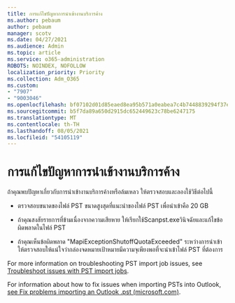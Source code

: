 ```yaml
---
title: การแก้ไขปัญหาการนําเข้างานบริการค้าง
ms.author: pebaum
author: pebaum
manager: scotv
ms.date: 04/27/2021
ms.audience: Admin
ms.topic: article
ms.service: o365-administration
ROBOTS: NOINDEX, NOFOLLOW
localization_priority: Priority
ms.collection: Adm_O365
ms.custom:
- "7907"
- "9003046"
ms.openlocfilehash: bf07102d01d85eaed8ea95b571a0eabea7c4b7448839294f37e5e30134e04282
ms.sourcegitcommit: b5f7da89a650d2915dc652449623c78be6247175
ms.translationtype: MT
ms.contentlocale: th-TH
ms.lasthandoff: 08/05/2021
ms.locfileid: "54105119"
---
```

# <a name="troubleshooting-import-service-job-stuck"></a>การแก้ไขปัญหาการนําเข้างานบริการค้าง

ถ้าคุณพบปัญหาเกี่ยวกับการนําเข้างานบริการค้างหรือล้มเหลว ให้ตรวจสอบและลองใช้วิธีต่อไปนี้

- ตรวจสอบขนาดของไฟล์ PST ขนาดสูงสุดที่แนะนําของไฟล์ PST เพื่อนําเข้าคือ 20 GB

- ถ้าคุณสงสัยรายการที่ข้ามเนื่องจากความเสียหาย ให้เรียกใช้Scanpst.exeวินิจฉัยและแก้ไขข้อผิดพลาดในไฟล์ PST

- ถ้าคุณเห็นข้อผิดพลาด "MapiExceptionShutoffQuotaExceeded" ระหว่างการนําเข้า ให้ตรวจสอบให้แน่ใจว่ากล่องจดหมายเป้าหมายมีความจุเพียงพอที่จะนําเข้าไฟล์ PST ที่ต้องการ

For more information on troubleshooting PST import job issues, see [Troubleshoot issues with PST import jobs](https://docs.microsoft.com/office365/troubleshoot/pst-import-service/issues-with-pst-import-job).

For information about how to fix issues when importing PSTs into Outlook, [see Fix problems importing an Outlook .pst (microsoft.com)](https://support.microsoft.com/topic/fix-problems-importing-an-outlook-pst-file-2d2e50dc-5c36-4ab2-ab50-f1be733b3d6e?ui=en-us&rs=en-us&ad=us).